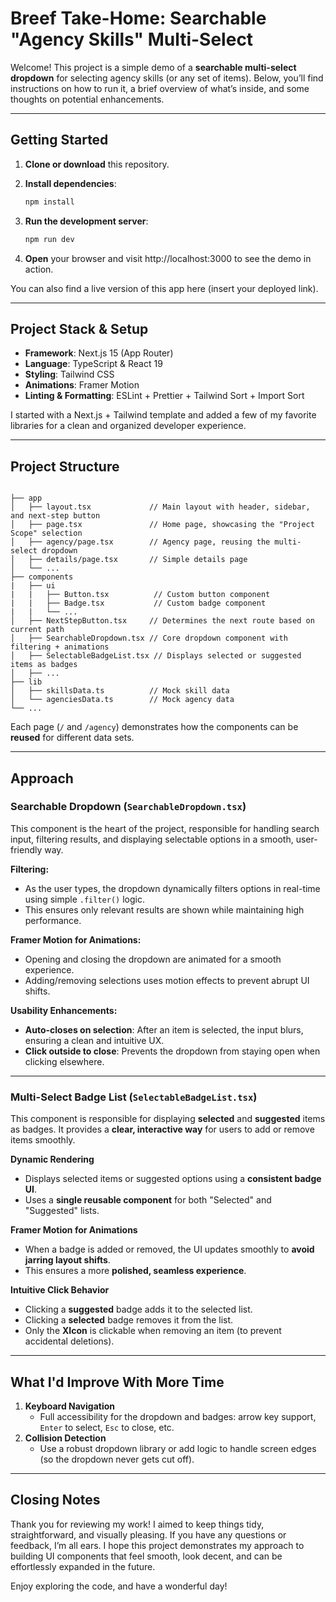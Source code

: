 # Breef Take-Home: Searchable "Agency Skills" Multi-Select

Welcome! This project is a simple demo of a **searchable multi-select dropdown** for selecting agency skills (or any set of items). Below, you’ll find instructions on how to run it, a brief overview of what’s inside, and some thoughts on potential enhancements.

---

## Getting Started

1. **Clone or download** this repository.
2. **Install dependencies**:

   ```bash
   npm install
   ```

3. **Run the development server**:

   ```bash
   npm run dev
   ```

4. **Open** your browser and visit http://localhost:3000 to see the demo in action.

You can also find a live version of this app here (insert your deployed link).

---

## Project Stack & Setup

- **Framework**: Next.js 15 (App Router)
- **Language**: TypeScript & React 19
- **Styling**: Tailwind CSS
- **Animations**: Framer Motion
- **Linting & Formatting**: ESLint + Prettier + Tailwind Sort + Import Sort

I started with a Next.js + Tailwind template and added a few of my favorite libraries for a clean and organized developer experience.

---

## Project Structure

```

├── app
│   ├── layout.tsx             // Main layout with header, sidebar, and next-step button
│   ├── page.tsx               // Home page, showcasing the "Project Scope" selection
│   ├── agency/page.tsx        // Agency page, reusing the multi-select dropdown
│   ├── details/page.tsx       // Simple details page
│   └── ...
├── components
|   ├── ui
|   |   ├── Button.tsx          // Custom button component
|   |   ├── Badge.tsx           // Custom badge component
|   |   └── ...
│   ├── NextStepButton.tsx     // Determines the next route based on current path
│   ├── SearchableDropdown.tsx // Core dropdown component with filtering + animations
│   ├── SelectableBadgeList.tsx // Displays selected or suggested items as badges
│   ├── ...
├── lib
│   ├── skillsData.ts          // Mock skill data
│   └── agenciesData.ts        // Mock agency data
└── ...

```

Each page (`/` and `/agency`) demonstrates how the components can be **reused** for different data sets.

---

## Approach

### **Searchable Dropdown (`SearchableDropdown.tsx`)**

This component is the heart of the project, responsible for handling search input, filtering results, and displaying selectable options in a smooth, user-friendly way.

**Filtering:**

- As the user types, the dropdown dynamically filters options in real-time using simple `.filter()` logic.
- This ensures only relevant results are shown while maintaining high performance.

**Framer Motion for Animations:**

- Opening and closing the dropdown are animated for a smooth experience.
- Adding/removing selections uses motion effects to prevent abrupt UI shifts.

**Usability Enhancements:**

- **Auto-closes on selection**: After an item is selected, the input blurs, ensuring a clean and intuitive UX.
- **Click outside to close**: Prevents the dropdown from staying open when clicking elsewhere.

---

### **Multi-Select Badge List (`SelectableBadgeList.tsx`)**

This component is responsible for displaying **selected** and **suggested** items as badges. It provides a **clear, interactive way** for users to add or remove items smoothly.

**Dynamic Rendering**

- Displays selected items or suggested options using a **consistent badge UI**.
- Uses a **single reusable component** for both "Selected" and "Suggested" lists.

**Framer Motion for Animations**

- When a badge is added or removed, the UI updates smoothly to **avoid jarring layout shifts**.
- This ensures a more **polished, seamless experience**.

**Intuitive Click Behavior**

- Clicking a **suggested** badge adds it to the selected list.
- Clicking a **selected** badge removes it from the list.
- Only the **XIcon** is clickable when removing an item (to prevent accidental deletions).

---

## What I'd Improve With More Time

1. **Keyboard Navigation**
   - Full accessibility for the dropdown and badges: arrow key support, `Enter` to select, `Esc` to close, etc.
2. **Collision Detection**
   - Use a robust dropdown library or add logic to handle screen edges (so the dropdown never gets cut off).

---

## Closing Notes

Thank you for reviewing my work! I aimed to keep things tidy, straightforward, and visually pleasing. If you have any questions or feedback, I’m all ears. I hope this project demonstrates my approach to building UI components that feel smooth, look decent, and can be effortlessly expanded in the future.

Enjoy exploring the code, and have a wonderful day!
